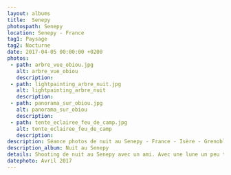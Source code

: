 ```yaml
---
layout: albums
title:  Senepy
photospath: Senepy
location: Senepy - France
tag1: Paysage
tag2: Nocturne
date: 2017-04-05 00:00:00 +0200
photos:
 - path: arbre_vue_obiou.jpg
   alt: arbre_vue_obiou
   description:
 - path: lightpainting_arbre_nuit.jpg
   alt: lightpainting_arbre_nuit
   description:
 - path: panorama_sur_obiou.jpg
   alt: panorama_sur_obiou
   description:
 - path: tente_eclairee_feu_de_camp.jpg
   alt: tente_eclairee_feu_de_camp
   description:
description: Séance photos de nuit au Senepy - France - Isère - Grenoble - Photographies
description_album: Nuit au Senepy
details: Shooting de nuit au Senepy avec un ami. Avec une lune un peu trop présente, on ne s'est pas attardé sur la photo d'étoiles. On s'est plutôt amusé à faire du lightpainting avec les frontales, jouer avec la lumière du feu et profiter d'un magnifique lever de soleil sur l'Obiou.
datephoto: Avril 2017
---
```


